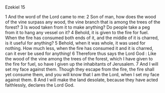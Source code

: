 Ezekiel 15

1	And the word of the Lord came to me:
2	Son of man, how does the wood of the vine surpass any wood, the vine branch that is among the trees of the forest?
3	Is wood taken from it to make anything? Do people take a peg from it to hang any vessel on it?
4	Behold, it is given to the fire for fuel. When the fire has consumed both ends of it, and the middle of it is charred, is it useful for anything?
5	Behold, when it was whole, it was used for nothing. How much less, when the fire has consumed it and it is charred, can it ever be used for anything!
6	Therefore thus says the Lord God : Like the wood of the vine among the trees of the forest, which I have given to the fire for fuel, so have I given up the inhabitants of Jerusalem.
7	And I will set my face against them. Though they escape from the fire, the fire shall yet consume them, and you will know that I am the Lord, when I set my face against them.
8	And I will make the land desolate, because they have acted faithlessly, declares the Lord God.

